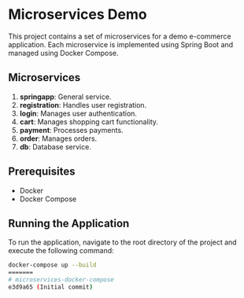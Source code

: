 # Microservices Demo

This project contains a set of microservices for a demo e-commerce application. Each microservice is implemented using Spring Boot and managed using Docker Compose.

## Microservices

1. **springapp**: General service.
2. **registration**: Handles user registration.
3. **login**: Manages user authentication.
4. **cart**: Manages shopping cart functionality.
5. **payment**: Processes payments.
6. **order**: Manages orders.
7. **db**: Database service.

## Prerequisites

- Docker
- Docker Compose

## Running the Application

To run the application, navigate to the root directory of the project and execute the following command:

```sh
docker-compose up --build
=======
# microservices-docker-compose
e3d9a65 (Initial commit)
